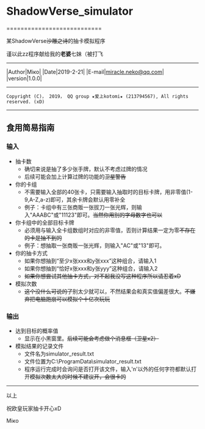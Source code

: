 # ShadowVerse_simulator

===========================

某ShadowVerse~~沙雕之诗~~的抽卡模拟程序  

谨以此zz程序献给我的**老婆**七妹（被打飞

****
	
|Author|Miкo|
|Date|2019-2-21|
|E-mail|miracle.neko@qq.com|
|version|1.0.0|

****
`Copyright (C)， 2019， QQ group ★爱上kotomi★ (213794567), All rights reserved. (xD)`

****
## 食用简易指南
### 输入
* 抽卡数
    * 确切来说是抽了多少张手牌，默认不考虑过牌的情况
    * 后续可能会加上计算过牌的功能的~~卫星警告~~
* 你的卡组
    * 不需要输入全部的40张卡，只需要输入抽取时的目标卡牌，用非零值(1-9,A-Z,a-z)即可，其余卡牌会默认用零补全  
    * 例子：卡组中有三张商贩一张拔刀一张光辉，则输入"AAABC"或"11123"即可。~~当然你用别的字母数字也可以~~
* 你卡组中的全部目标卡牌
    * 必须用与输入全卡组数组时对应的非零值，否则计算结果一定为零~~不存在的卡是抽不到的~~
    * 例子：想抽取一张商贩一张光辉，则输入"AC"或"13"即可。
* 你的抽卡方式
    * 如果你想抽到“至少x张xxx和y张xxx”这种组合，请输入1
    * 如果你想抽到“恰好x张xxx和y张yyy”这种组合，请输入2
    * ~~如果你想尝试其他抽卡方式，对不起我没写这种程序所以请忍着xD~~
* 模拟次数
    * ~~这个没什么可说的了~~别太少就可以，不然结果会和真实值偏差很大。~~不嫌弃把电脑跑崩可以模拟个十亿次玩玩~~
### 输出
* 达到目标的概率值
    * 显示在小黑窗里。~~后续可能会考虑做个消息框（卫星x2）~~
* 模拟结果的记录文件
    * 文件名为simulator_result.txt
    * 文件位置为C:\ProgramData\simulator_result.txt
    * 程序运行完成时会询问是否打开该文件，输入'n'以外的任何字符都默认打开~~模拟次数太大的时候不建议开，会很卡的~~

****
以上

祝欧皇玩家抽卡开心xD

Miкo
